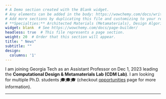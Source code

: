 ```yaml
---
# A Demo section created with the Blank widget.
# Any elements can be added in the body: https://wowchemy.com/docs/writing-markdown-latex/
# Add more sections by duplicating this file and customizing to your requirements.
# **Specialties:** Architected Materials (Metamaterials), Design Algorithms, Responsive Materials
widget: blank  # See https://wowchemy.com/docs/page-builder/
headless: true  # This file represents a page section.
weight: 20  # Order that this section will appear.
title: " News"
subtitle: ""
design:
  columns: '1'
---
```


I am joining Georgia Tech as an Assistant Professor on Dec 1, 2023 leading the **Computational Design & Metamaterials Lab (CDM Lab)**. I am looking for multiple Ph.D. students 🎓🎓🎓 (checkout [opportunities](../opportunities) page for more information).

<!-- **My goal is to develop next-geneartion materials, device, and robots with [<span style="color:Teal">**<ins>Physical Intelligence</ins>**<span>](../../publication/PI_Sitti.pdf) by combining my expertise in [<span style="color:deepskyblue">**Architected Materials**<span> (<ins>nonlinear waves</ins>](../project/nonlinear-waves/), [<span style="color:deepskyblue"><ins>phase transitions</ins><span>](../project/phase-transitions/), [<span style="color:deepskyblue"><ins>soft robotics</ins><span>](../project/soft-robots/)), [<span style="color:salmon">**<ins>Responsive Materials</ins>**<span>](../project/micro-structures/), and [<span style="color:orange">**<ins>Design Algorithms</ins>**<span>](../project/inverse-design/).**
![](RS.png)
I received my Ph.D. from Harvard University in 2021, under the guidance of [<ins>Prof. Katia Bertoldi</ins>](https://bertoldi.seas.harvard.edu/) and [<ins>Prof. Joanna Aizenberg</ins>](https://aizenberglab.seas.harvard.edu/). Currently, I am a postdoc at MIT co-advised by [<ins>Prof. Wojciech Matusi</ins>](https://cdfg.mit.edu/) at [<span style="color:mediumslateblue"><ins>CSAIL</ins><span>](https://www.csail.mit.edu/) and [<ins>Prof. Xuanhe Zhao</ins>](http://zhao.mit.edu/) at [<span style="color:mediumslateblue"><ins>MechE</ins><span>](https://meche.mit.edu/). -->

---